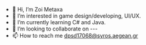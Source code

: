 - 👋 Hi, I’m Zoi Metaxa
- 👀 I’m interested in game design/developing, UI/UX.
- 🌱 I’m currently learning C# and Java.
- 💞️ I’m looking to collaborate on ---
- 📫 How to reach me dpsd17068@syros.aegean.gr

<!---
lifeaafter/lifeaafter is a ✨ special ✨ repository because its `README.md` (this file) appears on your GitHub profile.
You can click the Preview link to take a look at your changes.
--->
